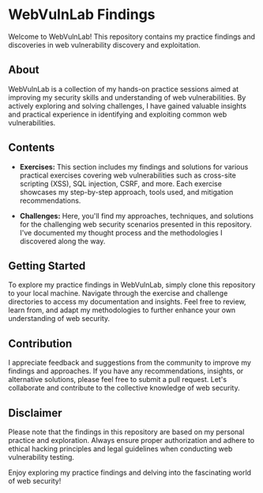 # WebVulnLab Findings

Welcome to WebVulnLab! This repository contains my practice findings and discoveries in web vulnerability discovery and exploitation.

## About

WebVulnLab is a collection of my hands-on practice sessions aimed at improving my security skills and understanding of web vulnerabilities. By actively exploring and solving challenges, I have gained valuable insights and practical experience in identifying and exploiting common web vulnerabilities.

## Contents

- **Exercises:** This section includes my findings and solutions for various practical exercises covering web vulnerabilities such as cross-site scripting (XSS), SQL injection, CSRF, and more. Each exercise showcases my step-by-step approach, tools used, and mitigation recommendations.

- **Challenges:** Here, you'll find my approaches, techniques, and solutions for the challenging web security scenarios presented in this repository. I've documented my thought process and the methodologies I discovered along the way.

## Getting Started

To explore my practice findings in WebVulnLab, simply clone this repository to your local machine. Navigate through the exercise and challenge directories to access my documentation and insights. Feel free to review, learn from, and adapt my methodologies to further enhance your own understanding of web security.

## Contribution

I appreciate feedback and suggestions from the community to improve my findings and approaches. If you have any recommendations, insights, or alternative solutions, please feel free to submit a pull request. Let's collaborate and contribute to the collective knowledge of web security.

## Disclaimer

Please note that the findings in this repository are based on my personal practice and exploration. Always ensure proper authorization and adhere to ethical hacking principles and legal guidelines when conducting web vulnerability testing.

Enjoy exploring my practice findings and delving into the fascinating world of web security!

